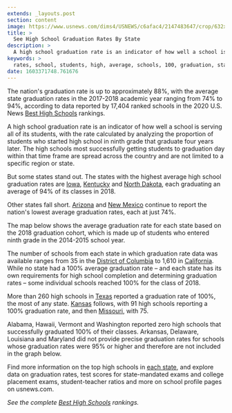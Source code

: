 ```yaml
--- 
extends: _layouts.post 
section: content 
image: https://www.usnews.com/dims4/USNEWS/c6afac4/2147483647/crop/632x422%2B0%2B0/resize/1200x1200%3E/quality/85/?url=http%3A%2F%2Fmedia.beam.usnews.com%2Fe9%2Ffb%2F8633f6884161bb83b7a1142d3130%2F200416-bhs2020gradmap-design.01.41%20PM.png 
title: > 
  See High School Graduation Rates By State 
description: > 
  A high school graduation rate is an indicator of how well a school is serving all of its students, with the rate calculated by analyzing the proportion of students who started high school in ninth grade that graduate four years later.The states with the highest average high school graduation rates are Iowa, Kentucky and North Dakota, each graduating an average of 94% of its classes in 2018.Arizona and New Mexico continue to report the nation's lowest average graduation rates, each at just 74%.While no state had a 100% average graduation rate – and each state has its own requirements for high school completion and determining graduation rates – some individual schools reached 100% for the class of 2018.Arkansas, Delaware, Louisiana and Maryland did not provide precise graduation rates for schools whose graduation rates were 95% or higher and therefore are not included in the graph below. 
keywords: > 
  rates, school, students, high, average, schools, 100, graduation, state, rate 
date: 1603371748.761676 
--- 
```

<div><p>The nation's graduation rate is up to approximately 88%, with the average state graduation rates in the 2017-2018 academic year ranging from 74% to 94%, according to data reported by 17,404 ranked schools in the 2020 U.S. News <a href="https://www.usnews.com/education/best-high-schools">Best High Schools</a> rankings. </p><p>A high school graduation rate is an indicator of how well a school is serving all of its students, with the rate calculated by analyzing the proportion of students who started high school in ninth grade that graduate four years later. The high schools most successfully getting students to graduation day within that time frame are spread across the country and are not limited to a specific region or state.</p><p id="ad" class="ad lazy "></p><p>But some states stand out. The states with the highest average high school graduation rates are <a href="https://www.usnews.com/education/best-high-schools/iowa">Iowa</a>, <a href="https://www.usnews.com/education/best-high-schools/kentucky">Kentucky</a> and <a href="https://www.usnews.com/education/best-high-schools/north-dakota">North Dakota</a>, each graduating an average of 94% of its classes in 2018. </p><p>Other states fall short. <a href="https://www.usnews.com/education/best-high-schools/arizona">Arizona</a> and <a href="https://www.usnews.com/education/best-high-schools/new-mexico">New Mexico</a> continue to report the nation's lowest average graduation rates, each at just 74%.</p><p>The map below shows the average graduation rate for each state based on the 2018 graduation cohort, which is made up of students who entered ninth grade in the 2014-2015 school year. <br></p><p>The number of schools from each state in which graduation rate data was available ranges from 35 in the <a href="https://www.usnews.com/education/best-high-schools/district-of-columbia">District of Columbia</a> to 1,610 in <a href="https://www.usnews.com/education/best-high-schools/california">California</a>. While no state had a 100% average graduation rate &#8211; and each state has its own requirements for high school completion and determining graduation rates &#8211; some individual schools reached 100% for the class of 2018.</p><p>More than 260 high schools in <a href="https://www.usnews.com/education/best-high-schools/texas">Texas</a> reported a graduation rate of 100%, the most of any state. <a href="https://www.usnews.com/education/best-high-schools/kansas">Kansas</a> follows, with 91 high schools reporting a 100% graduation rate, and then <a href="https://www.usnews.com/education/best-high-schools/missouri">Missouri</a>, with 75. </p><p id="ad" class="ad"></p><p>Alabama, Hawaii, Vermont and Washington reported zero high schools that successfully graduated 100% of their classes. Arkansas, Delaware, Louisiana and Maryland did not provide precise graduation rates for schools whose graduation rates were 95% or higher and therefore are not included in the graph below.<br></p><p id="ad" class="ad lazy "></p><p>Find more information on the top high schools in <a href="/education/best-high-schools/articles/map-see-the-top-100-high-schools-in-the-nation">each state</a>, and explore data on graduation rates, test scores for state-mandated exams and college placement exams, student-teacher ratios and more on school profile pages on usnews.com.</p><p><i>See the complete <a href="https://www.usnews.com/education/best-high-schools/rankings-overview">Best High Schools</a> rankings.</i></p></div>
